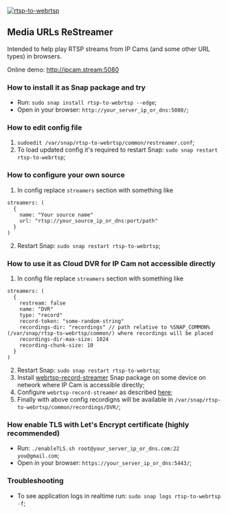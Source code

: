 [![rtsp-to-webrtsp](https://snapcraft.io/rtsp-to-webrtsp/badge.svg)](https://snapcraft.io/rtsp-to-webrtsp)

## Media URLs ReStreamer

Intended to help play RTSP streams from IP Cams (and some other URL types) in browsers.

Online demo: http://ipcam.stream:5080

### How to install it as Snap package and try
* Run: `sudo snap install rtsp-to-webrtsp --edge`;
* Open in your browser: `http://your_server_ip_or_dns:5080/`;

### How to edit config file
1. `sudoedit /var/snap/rtsp-to-webrtsp/common/restreamer.conf`;
2. To load updated config it's required to restart Snap: `sudo snap restart rtsp-to-webrtsp`;

### How to configure your own source
1. In config replace `streamers` section with something like
```
streamers: (
  {
    name: "Your source name"
    url: "rtsp://your_source_ip_or_dns:port/path"
  }
)
```
2. Restart Snap: `sudo snap restart rtsp-to-webrtsp`;

### How to use it as Cloud DVR for IP Cam not accessible directly
1. In config file replace `streamers` section with something like
```
streamers: (
  {
    restream: false
    name: "DVR"
    type: "record"
    record-token: "some-random-string"
    recordings-dir: "recordings" // path relative to %SNAP_COMMON% (/var/snap/rtsp-to-webrtsp/common/) where recordings will be placed
    recordings-dir-max-size: 1024
    recording-chunk-size: 10
  }
)
```
2. Restart Snap: `sudo snap restart rtsp-to-webrtsp`;
3. Install [webrtsp-record-streamer](https://github.com/WebRTSP/RecordStreamer#how-to-install-it-as-snap-package) Snap package on some device on network where IP Cam is accessible directly;
4. Configure `webrtsp-record-streamer` as described [here](https://github.com/WebRTSP/RecordStreamer#how-to-use-it-as-streamer-for-cloud-dvr-with-motion-detection);
5. Finally with above config recordigns will be available in `/var/snap/rtsp-to-webrtsp/common/recordings/DVR/`;

### How enable TLS with Let's Encrypt certificate (highly recommended)
* Run: `./enableTLS.sh root@your_server_ip_or_dns.com:22 you@gmail.com`;
* Open in your browser: `https://your_server_ip_or_dns:5443/`;

### Troubleshooting
* To see application logs in realtime run: `sudo snap logs rtsp-to-webrtsp -f`;
